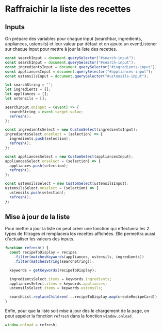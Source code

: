 # Raffraichir la liste des recettes

## Inputs

On prépare des variables pour chaque input (searchbar, ingredients, appliances, ustensils)
et leur valeur par défaut et on ajoute un eventListener sur chaque input pour mettre à jour la liste des recettes.

```javascript
const searchInput = document.querySelector("#search-input");
const searchInput = document.querySelector("#search-input");
const ingredientsInput = document.querySelector("#ingredients-input");
const appliancesInput = document.querySelector("#appliances-input");
const ustensilsInput = document.querySelector("#ustensils-input");

let searchString = "";
let ingredients = [];
let appliances = [];
let ustensils = [];

searchInput.oninput = (event) => {
  searchString = event.target.value;
  refresh();
};

const ingredientsSelect = new CustomSelect(ingredientsInput);
ingredientsSelect.onselect = (selection) => {
  ingredients.push(selection);
  refresh();
};

const appliancesSelect = new CustomSelect(appliancesInput);
appliancesSelect.onselect = (selection) => {
  appliances.push(selection);
  refresh();
};

const ustensilsSelect = new CustomSelect(ustensilsInput);
ustensilsSelect.onselect = (selection) => {
  ustensils.push(selection);
  refresh();
};
```

## Mise à jour de la liste

Pour mettre à jour la liste on peut créer une fonction qui effectuera les 2 types de filtrages et remplacera les recettes affichées. Elle permettra aussi d'actualiser les valeurs des inputs.

```javascript
function refresh() {
  const recipeToDisplay = recipes
    .filter(matchesKeywords(appliances, ustensils, ingredients))
    .filter(matchesString(searchString));

  keywords = getKeywords(recipeToDisplay);

  ingredientsSelect.items = keywords.ingredients;
  appliancesSelect.items = keywords.appliances;
  ustensilsSelect.items = keywords.ustensils;

  searchList.replaceChildren(...recipeToDisplay.map(createRecipeCard));
}
```

Enfin, pour que la liste soit mise à jour dès le chargement de la page, on peut appeler la fonction `refresh` dans la fonction `window.onload`.

```javascript
window.onload = refresh;
```
